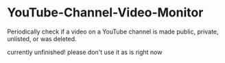 # YouTube-Channel-Video-Monitor
Periodically check if a video on a YouTube channel is made public, private, unlisted, or was deleted.


currently unfinished! please don't use it as is right now